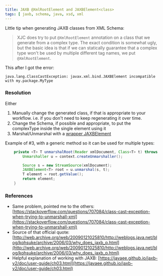 ```yaml
---
title: JAXB @XmlRootElement and JAXBElement<class>
tags: [	jaxb, schema, java, xsd, xml 
---
```

Little tip when generating JAXB classes from XML Schema:

> XJC does try to put `@XmlRootElement` annotation on a class that we generate from a complex type. The exact condition is somewhat ugly, but the basic idea is that if we can statically guarantee that a complex type won't be used by multiple different tag names, we put `@XmlRootElement`.

This after I got the error:

`java.lang.ClassCastException: javax.xml.bind.JAXBElement incompatible with my.package.MyType`

### Resolution

Either

1.  Manually change the generated class, if that is appropriate to your workflow. i.e. if you don't need to keep regenerating it over time.
2.  Change the Schema, if possible and appropriate, to put the complexType inside the single element using it
3.  Marshal/Unmarshal with a [wrapper JAXBElement<MyType>](https://stackoverflow.com/a/707122/796761)

Example of #3, with a generic method so it can be used for multiple types:
```java
    private <T> T unmarshalRoot(Reader xmlDocument, Class<T> t) throws JAXBException {  
        Unmarshaller u = context.createUnmarshaller();

        Source s = new StreamSource(xmlDocument);  
        JAXBElement<T> root = u.unmarshal(s, t);  
        T element = root.getValue();  
        return element;  
    }
```

### References

*   Same problem, pointed me to the others: [https://stackoverflow.com/questions/707084/class-cast-exception-when-trying-to-unmarshall-xml](https://stackoverflow.com/questions/707084/class-cast-exception-when-trying-to-unmarshall-xml)
*   Source of that official quote: [http://web.archive.org/web/20090121025810/http://weblogs.java.net/blog/kohsuke/archive/2006/03/why_does_jaxb_p.html](http://web.archive.org/web/20090121025810/http://weblogs.java.net/blog/kohsuke/archive/2006/03/why_does_jaxb_p.html)
*   Helpful explanation of working with JAXB: [https://javaee.github.io/jaxb-v2/doc/user-guide/ch03.html](https://javaee.github.io/jaxb-v2/doc/user-guide/ch03.html)
